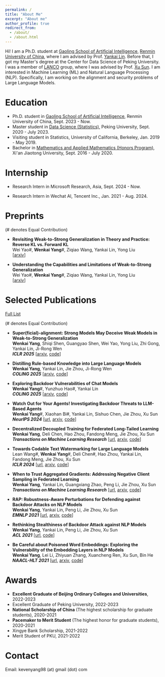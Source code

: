 ```yaml
---
permalink: /
title: "About Me"
excerpt: "About me"
author_profile: true
redirect_from: 
  - /about/
  - /about.html
---
```


Hi! I am a Ph.D. student at [Gaoling School of Artificial Intelligence](http://ai.ruc.edu.cn), [Renmin University of China](https://www.ruc.edu.cn), where I am advised by Prof. [Yankai Lin](https://linyankai.github.io). Before that, I got my Master's degree at the Center for Data Science of Peking University. I was a member of [LANCO](https://lancopku.github.io) group, where I was advised by Prof. [Xu Sun](https://xusun.org). I am interested in Machine Learning (ML) and Natural Language Processing (NLP). Specifically, I am working on the alignment and security problems of Large Language Models.

Education
======

* Ph.D. student in [Gaoling School of Artificial Intelligence](http://ai.ruc.edu.cn), Renmin University of China, Sept. 2023 - Now. 
* Master student in [Data Science (Statistics)](https://www.ds.pku.edu.cn), Peking University, Sept. 2020 - July 2023. 
* Visiting student in Statistics, University of California, Berkeley, Jan. 2019 - May 2019.
* Bachelor in [Mathematics and Applied Mathematics (Honors Program)](http://bjb.xjtu.edu.cn/info/1071/2192.htm), Xi'an Jiaotong University, Sept. 2016 - July 2020.

Internship
======
* Research Intern in Microsoft Research, Asia, Sept. 2024 - Now.

* Research Intern in Wechat AI, Tencent Inc., Jan. 2021 - Aug. 2024.


Preprints 
======

(# denotes Equal Contribution)

* **Revisiting Weak-to-Strong Generalization in Theory and Practice: Reverse KL vs. Forward KL**   
Wei Yao#, **Wenkai Yang**#, Ziqiao Wang, Yankai Lin, Yong Liu    
[[arxiv](https://arxiv.org/pdf/2502.11107)]

* **Understanding the Capabilities and Limitations of Weak-to-Strong Generalization**   
Wei Yao#, **Wenkai Yang**#, Ziqiao Wang, Yankai Lin, Yong Liu    
[[arxiv](https://arxiv.org/pdf/2502.01458)]



Selected Publications
======
[Full List](https://scholar.google.com/citations?user=8oNc9ZMAAAAJ&hl=en)

(# denotes Equal Contribution)

* **Super(ficial)-alignment: Strong Models May Deceive Weak Models in Weak-to-Strong Generalization**   
**Wenkai Yang**, Shiqi Shen, Guangyao Shen, Wei Yao, Yong Liu, Zhi Gong, Yankai Lin, Ji-Rong Wen   
***ICLR 2025*** [[arxiv](https://arxiv.org/pdf/2406.11431), [code](https://github.com/keven980716/weak-to-strong-deception)]

* **Distilling Rule-based Knowledge into Large Language Models**   
**Wenkai Yang**, Yankai Lin, Jie Zhou, Ji-Rong Wen   
***COLING 2025*** [[arxiv](https://arxiv.org/pdf/2311.08883.pdf), [code](https://github.com/RUCBM/rule-distillation)]

* **Exploring Backdoor Vulnerabilities of Chat Models**   
 **Wenkai Yang**#, Yunzhuo Hao#, Yankai Lin   
***COLING 2025*** [[arxiv](https://arxiv.org/pdf/2404.02406.pdf), [code](https://github.com/hychaochao/Chat-Models-Backdoor-Attacking)]

* **Watch Out for Your Agents! Investigating Backdoor Threats to LLM-Based Agents**   
**Wenkai Yang**#, Xiaohan Bi#, Yankai Lin, Sishuo Chen, Jie Zhou, Xu Sun   
***NeurIPS 2024*** [[url](https://neurips.cc/virtual/2024/poster/95425), [arxiv](https://arxiv.org/pdf/2402.11208.pdf), [code](https://github.com/lancopku/agent-backdoor-attacks)]

* **Decentralized Decoupled Training for Federated Long-Tailed Learning**   
**Wenkai Yang**, Deli Chen, Hao Zhou, Fandong Meng, Jie Zhou, Xu Sun   
***Transactions on Machine Learning Research*** [[url](https://openreview.net/forum?id=hw7inQwRxB), [arxiv](https://arxiv.org/pdf/2301.10394.pdf), [code]( https://github.com/keven980716/Federated_Learning_Experiments)]


* **Towards Codable Text Watermarking for Large Language Models**   
Lean Wang#, **Wenkai Yang**#, Deli Chen#, Hao Zhou, Yankai Lin, Fandong Meng, Jie Zhou, Xu Sun   
***ICLR 2024*** [[url](https://openreview.net/forum?id=JYu5Flqm9D), [arxiv](https://arxiv.org/pdf/2307.15992.pdf), [code](https://github.com/lancopku/codable-watermarking-for-llm)]



* **When to Trust Aggregated Gradients: Addressing Negative Client Sampling in Federated Learning**   
**Wenkai Yang**, Yankai Lin, Guangxiang Zhao, Peng Li, Jie Zhou, Xu Sun   
***Transactions on Machine Learning Research*** [[url](https://openreview.net/pdf?id=v73h3bYE2Z), [arxiv](https://arxiv.org/pdf/2301.10400.pdf), [code](https://github.com/lancopku/FedGLAD)]


* **RAP: Robustness-Aware Perturbations for Defending against Backdoor Attacks on NLP Models**   
**Wenkai Yang**, Yankai Lin, Peng Li, Jie Zhou, Xu Sun   
***EMNLP 2021*** [[url](https://aclanthology.org/2021.emnlp-main.659/), [arxiv](https://arxiv.org/pdf/2110.07831.pdf), [code](https://github.com/lancopku/RAP)]



* **Rethinking Stealthiness of Backdoor Attack against NLP Models**  
**Wenkai Yang**, Yankai Lin, Peng Li, Jie Zhou, Xu Sun  
***ACL 2021*** [[url](https://aclanthology.org/2021.acl-long.431), [code](https://github.com/lancopku/SOS)]


* **Be Careful about Poisoned Word Embeddings: Exploring the Vulnerability of the Embedding Layers in NLP Models**  
**Wenkai Yang**, Lei Li, Zhiyuan Zhang, Xuancheng Ren, Xu Sun, Bin He  
***NAACL-HLT 2021*** [[url](https://aclanthology.org/2021.naacl-main.165), [arxiv](https://arxiv.org/pdf/2103.15543.pdf), [code](https://github.com/lancopku/Embedding-Poisoning)] 






Awards
======

* **Excellent Graduate of Beijing Ordinary Colleges and Universities**, 2022-2023
* Excellent Graduate of Peking University, 2022-2023
* **National Scholarship of China** (The highest scholarship for graduate students), 2020-2021
* **Pacemaker to Merit Student** (The highest honor for graduate students), 2020-2021
* Xingye Bank Scholarship, 2021-2022
* Merit Student of PKU, 2021-2022

Contact
=====
Email: kevenyang98 (at) gmail (dot) com


